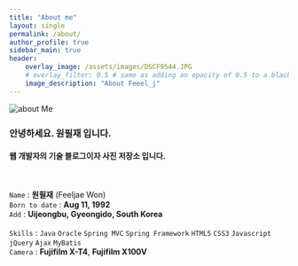 ```yaml
---
title: "About me"
layout: single
permalink: /about/
author_profile: true
sidebar_main: true
header:
    overlay_image: /assets/images/DSCF9544.JPG
    # overlay_filter: 0.5 # same as adding an opacity of 0.5 to a black background
    image_description: "About Feeel_j"
---
```


![about Me](/assets/images/DSCF1195.JPG)

### 안녕하세요. 원필재 입니다.

#### 웹 개발자의 기술 블로그이자 사진 저장소 입니다.
<br>

`Name` : **원필재** (Feeljae Won)<br>
`Born to date` : **Aug 11, 1992**<br>
`Add` : **Uijeongbu, Gyeongido, South Korea**<br><br>
`Skills` : `Java` `Oracle` `Spring MVC` `Spring Framework` `HTML5` `CSS3` `Javascript` `jQuery` `Ajax` `MyBatis`<br>
`Camera` : **Fujifilm X-T4**, **Fujifilm X100V**